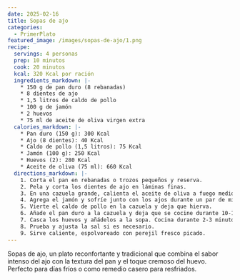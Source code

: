 ```yaml
---
date: 2025-02-16
title: Sopas de ajo
categories:
  - PrimerPlato
featured_image: /images/sopas-de-ajo/1.png
recipe:
  servings: 4 personas
  prep: 10 minutos
  cook: 20 minutos
  kcal: 320 Kcal por ración
  ingredients_markdown: |-
    * 150 g de pan duro (8 rebanadas)
    * 8 dientes de ajo
    * 1,5 litros de caldo de pollo
    * 100 g de jamón
    * 2 huevos
    * 75 ml de aceite de oliva virgen extra
  calories_markdown: |-
    * Pan duro (150 g): 300 Kcal
    * Ajo (8 dientes): 40 Kcal
    * Caldo de pollo (1,5 litros): 75 Kcal
    * Jamón (100 g): 250 Kcal
    * Huevos (2): 280 Kcal
    * Aceite de oliva (75 ml): 660 Kcal
  directions_markdown: |-
    1. Corta el pan en rebanadas o trozos pequeños y reserva.
    2. Pela y corta los dientes de ajo en láminas finas.
    3. En una cazuela grande, calienta el aceite de oliva a fuego medio y añade los ajos. Sofríelos hasta que estén dorados, pero sin quemarse.
    4. Agrega el jamón y sofríe junto con los ajos durante un par de minutos.
    5. Vierte el caldo de pollo en la cazuela y deja que hierva.
    6. Añade el pan duro a la cazuela y deja que se cocine durante 10-15 minutos, removiendo de vez en cuando.
    7. Casca los huevos y añádelos a la sopa. Cocina durante 2-3 minutos más, hasta que los huevos estén cuajados.
    8. Prueba y ajusta la sal si es necesario.
    9. Sirve caliente, espolvoreado con perejil fresco picado.
---
```

Sopas de ajo, un plato reconfortante y tradicional que combina el sabor intenso del ajo con la textura del pan y el toque cremoso del huevo. Perfecto para días fríos o como remedio casero para resfriados.
